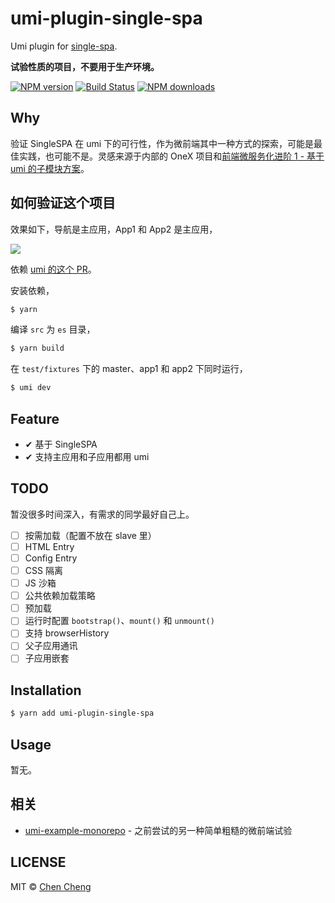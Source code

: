 # umi-plugin-single-spa

Umi plugin for [single-spa](https://single-spa.js.org/).

**试验性质的项目，不要用于生产环境。**

[![NPM version](https://img.shields.io/npm/v/umi-plugin-single-spa.svg?style=flat)](https://npmjs.org/package/umi-plugin-single-spa)
[![Build Status](https://img.shields.io/travis/umijs/umi-plugin-single-spa.svg?style=flat)](https://travis-ci.org/umijs/umi-plugin-single-spa)
[![NPM downloads](http://img.shields.io/npm/dm/umi-plugin-single-spa.svg?style=flat)](https://npmjs.org/package/umi-plugin-single-spa)

## Why

验证 SingleSPA 在 umi 下的可行性，作为微前端其中一种方式的探索，可能是最佳实践，也可能不是。灵感来源于内部的 OneX 项目和[前端微服务化进阶 1 - 基于 umi 的子模块方案](https://alili.tech/archive/9xuojm75d2a/)。

## 如何验证这个项目

效果如下，导航是主应用，App1 和 App2 是主应用，

![](https://cdn.nlark.com/yuque/0/2019/gif/86025/1556528226619-df48c9c3-a5ec-4796-b23d-78f12b46fb68.gif)

依赖 [umi 的这个 PR](https://github.com/umijs/umi/pull/2340)。

安装依赖，

```bash
$ yarn
```

编译 `src` 为 `es` 目录，

```bash
$ yarn build
```

在 `test/fixtures` 下的 master、app1 和 app2 下同时运行，

```bash
$ umi dev
```

## Feature

- ✔︎ 基于 SingleSPA
- ✔︎ 支持主应用和子应用都用 umi

## TODO

暂没很多时间深入，有需求的同学最好自己上。

- [ ] 按需加载（配置不放在 slave 里）
- [ ] HTML Entry
- [ ] Config Entry
- [ ] CSS 隔离
- [ ] JS 沙箱
- [ ] 公共依赖加载策略
- [ ] 预加载
- [ ] 运行时配置 `bootstrap()`、`mount()` 和 `unmount()`
- [ ] 支持 browserHistory
- [ ] 父子应用通讯
- [ ] 子应用嵌套

## Installation

```bash
$ yarn add umi-plugin-single-spa
```

## Usage

暂无。

## 相关

- [umi-example-monorepo](https://github.com/umijs/umi-example-monorepo) - 之前尝试的另一种简单粗糙的微前端试验

## LICENSE

MIT © [Chen Cheng](https://sorrycc.com)
